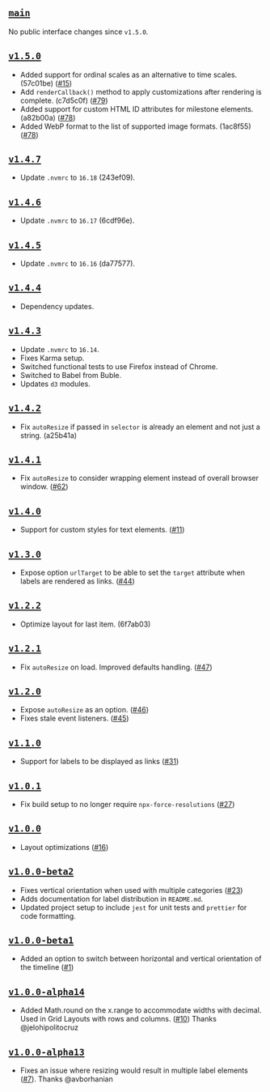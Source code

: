 ## [`main`](https://github.com/walterra/d3-milestones/tree/main)

No public interface changes since `v1.5.0`.

## [`v1.5.0`](https://github.com/walterra/d3-milestones/tree/v1.5.0)

- Added support for ordinal scales as an alternative to time scales. (57c01be) ([#15](https://github.com/walterra/d3-milestones/issues/15))
- Add `renderCallback()` method to apply customizations after rendering is complete. (c7d5c0f) ([#79](https://github.com/walterra/d3-milestones/issues/79))
- Added support for custom HTML ID attributes for milestone elements. (a82b00a) ([#78](https://github.com/walterra/d3-milestones/issues/78))
- Added WebP format to the list of supported image formats. (1ac8f55) ([#78](https://github.com/walterra/d3-milestones/issues/78))

## [`v1.4.7`](https://github.com/walterra/d3-milestones/tree/v1.4.7)

- Update `.nvmrc` to `16.18` (243ef09).

## [`v1.4.6`](https://github.com/walterra/d3-milestones/tree/v1.4.6)

- Update `.nvmrc` to `16.17` (6cdf96e).

## [`v1.4.5`](https://github.com/walterra/d3-milestones/tree/v1.4.5)

- Update `.nvmrc` to `16.16` (da77577).

## [`v1.4.4`](https://github.com/walterra/d3-milestones/tree/v1.4.4)

- Dependency updates.

## [`v1.4.3`](https://github.com/walterra/d3-milestones/tree/v1.4.3)

- Update `.nvmrc` to `16.14`.
- Fixes Karma setup.
- Switched functional tests to use Firefox instead of Chrome.
- Switched to Babel from Buble.
- Updates `d3` modules.

## [`v1.4.2`](https://github.com/walterra/d3-milestones/tree/v1.4.2)

- Fix `autoResize` if passed in `selector` is already an element and not just a string. (a25b41a)

## [`v1.4.1`](https://github.com/walterra/d3-milestones/tree/v1.4.1)

- Fix `autoResize` to consider wrapping element instead of overall browser window. ([#62](https://github.com/walterra/d3-milestones/issues/62))

## [`v1.4.0`](https://github.com/walterra/d3-milestones/tree/v1.4.0)

- Support for custom styles for text elements. ([#11](https://github.com/walterra/d3-milestones/issues/11))

## [`v1.3.0`](https://github.com/walterra/d3-milestones/tree/v1.3.0)

- Expose option `urlTarget` to be able to set the `target` attribute when labels are rendered as links. ([#44](https://github.com/walterra/d3-milestones/issues/44))

## [`v1.2.2`](https://github.com/walterra/d3-milestones/tree/v1.2.2)

- Optimize layout for last item. (6f7ab03)

## [`v1.2.1`](https://github.com/walterra/d3-milestones/tree/v1.2.1)

- Fix `autoResize` on load. Improved defaults handling. ([#47](https://github.com/walterra/d3-milestones/issues/47))

## [`v1.2.0`](https://github.com/walterra/d3-milestones/tree/v1.2.0)

- Expose `autoResize` as an option. ([#46](https://github.com/walterra/d3-milestones/issues/46))
- Fixes stale event listeners. ([#45](https://github.com/walterra/d3-milestones/issues/45))

## [`v1.1.0`](https://github.com/walterra/d3-milestones/tree/v1.1.0)

- Support for labels to be displayed as links ([#31](https://github.com/walterra/d3-milestones/issues/31))

## [`v1.0.1`](https://github.com/walterra/d3-milestones/tree/v1.0.1)

- Fix build setup to no longer require `npx-force-resolutions` ([#27](https://github.com/walterra/d3-milestones/issues/27))

## [`v1.0.0`](https://github.com/walterra/d3-milestones/tree/v1.0.0)

- Layout optimizations ([#16](https://github.com/walterra/d3-milestones/issues/16))

## [`v1.0.0-beta2`](https://github.com/walterra/d3-milestones/tree/v1.0.0-beta2)

- Fixes vertical orientation when used with multiple categories ([#23](https://github.com/walterra/d3-milestones/issues/23))
- Adds documentation for label distribution in `README.md`.
- Updated project setup to include `jest` for unit tests and `prettier` for code formatting.

## [`v1.0.0-beta1`](https://github.com/walterra/d3-milestones/tree/v1.0.0-beta1)

- Added an option to switch between horizontal and vertical orientation of the timeline ([#1](https://github.com/walterra/d3-milestones/issues/1))

## [`v1.0.0-alpha14`](https://github.com/walterra/d3-milestones/tree/v1.0.0-alpha14)

- Added Math.round on the x.range to accommodate widths with decimal. Used in Grid Layouts with rows and columns. ([#10](https://github.com/walterra/d3-milestones/pull/10)) Thanks @jelohipolitocruz

## [`v1.0.0-alpha13`](https://github.com/walterra/d3-milestones/tree/v1.0.0-alpha13)

- Fixes an issue where resizing would result in multiple label elements ([#7](https://github.com/walterra/d3-milestones/pull/7)). Thanks @avborhanian
